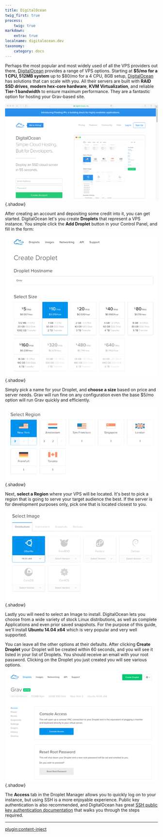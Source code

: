 ```yaml
---
title: DigitalOcean
twig_first: true
process:
    twig: true
markdown:
    extra: true
localname: digitalocean.dev
taxonomy:
    category: docs
---
```


Perhaps the most popular and most widely used of all the VPS providers out there, [DigitalOcean](https://www.digitalocean.com/) provides a range of VPS options.  Starting at **$5/mo for a 1 CPU, 512MB system** up to $80/mo for a 4 CPU, 8GB setup, [DigitalOcean](https://www.digitalocean.com/) has solutions that can scale with you.  All their servers are built with **RAID SSD drives**, **modern hex-core hardware**, **KVM Virtualization**, and reliable **Tier-1 bandwidth** to ensure maximum performance.  They are a fantastic option for hosting your Grav-based site.

![](digitalocean.png) {.shadow}

After creating an account and depositing some credit into it, you can get started.  DigitalOcean let's you create **Droplets** that represent a VPS instance.  You simple click the **Add Droplet** button in your Control Panel, and fill in the form:

![](step-1.png) {.shadow}

Simply pick a name for your Droplet, and **choose a size** based on price and server needs.  Grav will run fine on any configuration even the base $5/mo option will run Grav quickly and efficiently.

![](step-2.png) {.shadow}

Next, **select a Region** where your VPS will be located.  It's best to pick a region that is going to serve your target audience the best.  If the server is for development purposes only, pick one that is located closest to you.

![](step-3.png) {.shadow}

Lastly you will need to select an Image to install.  DigitalOcean lets you choose from a wide variety of stock Linux distributions, as well as complete Applications and even prior saved snapshots.  For the purpose of this guide, we'll install **Ubuntu 14.04 x64** which is very popular and very well supported.

You can leave all the other options at their defaults.  After clicking **Create Droplet** your Droplet will be created within 60 seconds, and you will see it listed in your list of Droplets.  You should receive an email with your root password. Clicking on the Droplet you just created you will see various options.

![](droplet.png) {.shadow}

The **Access** tab in the Droplet Manager allows you to quickly log on to your instance, but using SSH is a more enjoyable experience. Public key authentication is also recommended, and DigitalOcean has great [SSH public key authentication documentation](https://www.digitalocean.com/community/tutorials/how-to-use-ssh-keys-with-digitalocean-droplets) that walks you through the steps required.

---

[plugin:content-inject](/hosting/vps/generic)
